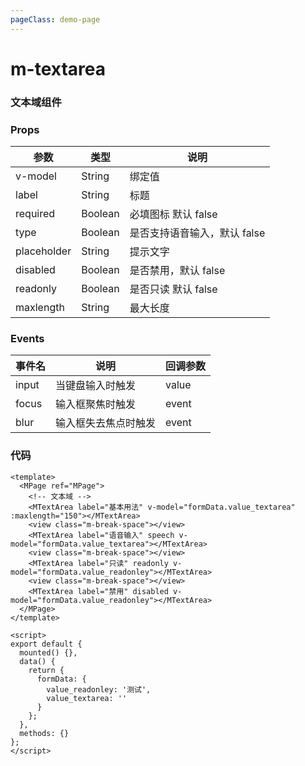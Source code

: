 ```yaml
---
pageClass: demo-page
---
```


# m-textarea

### 文本域组件

### Props

| 参数        | 类型    | 说明                         |
| ----------- | ------- | ---------------------------- |
| v-model     | String  | 绑定值                       |
| label       | String  | 标题                         |
| required    | Boolean | 必填图标 默认 false          |
| type        | Boolean | 是否支持语音输入，默认 false |
| placeholder | String  | 提示文字                     |
| disabled    | Boolean | 是否禁用，默认 false         |
| readonly    | Boolean | 是否只读 默认 false          |
| maxlength   | String  | 最大长度                     |

### Events

| 事件名 | 说明                 | 回调参数 |
| ------ | -------------------- | -------- |
| input  | 当键盘输入时触发     | value    |
| focus  | 输入框聚焦时触发     | event    |
| blur   | 输入框失去焦点时触发 | event    |

### 代码

```vue
<template>
  <MPage ref="MPage">
    <!-- 文本域 -->
    <MTextArea label="基本用法" v-model="formData.value_textarea" :maxlength="150"></MTextArea>
    <view class="m-break-space"></view>
    <MTextArea label="语音输入" speech v-model="formData.value_textarea"></MTextArea>
    <view class="m-break-space"></view>
    <MTextArea label="只读" readonly v-model="formData.value_readonley"></MTextArea>
    <view class="m-break-space"></view>
    <MTextArea label="禁用" disabled v-model="formData.value_readonley"></MTextArea>
  </MPage>
</template>

<script>
export default {
  mounted() {},
  data() {
    return {
      formData: {
        value_readonley: '测试',
        value_textarea: ''
      }
    };
  },
  methods: {}
};
</script>
```



<DemoFrame src="/m-textarea"></DemoFrame>